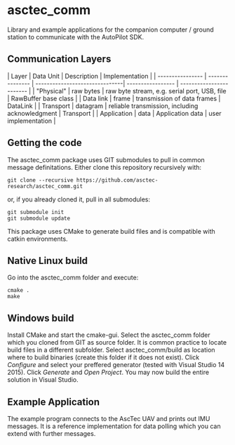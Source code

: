 # asctec_comm

Library and example applications for the companion computer / ground station to
communicate with the AutoPilot SDK.

## Communication Layers

| Layer            | Data Unit       | Description                                        | Implementation           | 
| ---------------- | --------------- | -------------------------------| ----------------- | ------------------------ |
| "Physical"       | raw bytes       | raw byte stream, e.g. serial port, USB, file       | RawBuffer base class     |
| Data link        | frame           | transmission of data frames                        | DataLink                 |
| Transport        | datagram        | reliable transmission, including acknowledgment    | Transport                |
| Application      | data            | Application data                                   | user implementation      |

## Getting the code
The asctec_comm package uses GIT submodules to pull in common message definitations. Either clone this repository recursively with: 

    git clone --recursive https://github.com/asctec-research/asctec_comm.git
    
or, if you already cloned it, pull in all submodules:

    git submodule init
    git submodule update
    
This package uses CMake to generate build files and is compatible with catkin environments.

## Native Linux build
Go into the asctec_comm folder and execute:

    cmake .
    make

## Windows build
Install CMake and start the cmake-gui. Select the asctec_comm folder which you cloned from GIT as source folder. It is common practice to locate build files in a different subfolder. Select asctec_comm/build as location where to build binaries (create this folder if it does not exist). Click _Configure_ and select your preffered generator (tested with Visual Studio 14 2015). Click _Generate_ and _Open Project_. You may now build the entire solution in Visual Studio.

## Example Application
The example program connects to the AscTec UAV and prints out IMU messages. 
It is a reference implementation for data polling which you can extend with further messages.
